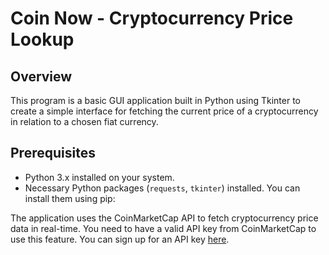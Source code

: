 # Coin Now - Cryptocurrency Price Lookup

## Overview
This program is a basic GUI application built in Python using Tkinter to create a simple interface for fetching the current price of a cryptocurrency in relation to a chosen fiat currency.

## Prerequisites
- Python 3.x installed on your system.
- Necessary Python packages (`requests`, `tkinter`) installed. You can install them using pip:

The application uses the CoinMarketCap API to fetch cryptocurrency price data in real-time. You need to have a valid API key from CoinMarketCap to use this feature. You can sign up for an API key [here](https://pro.coinmarketcap.com/signup/).